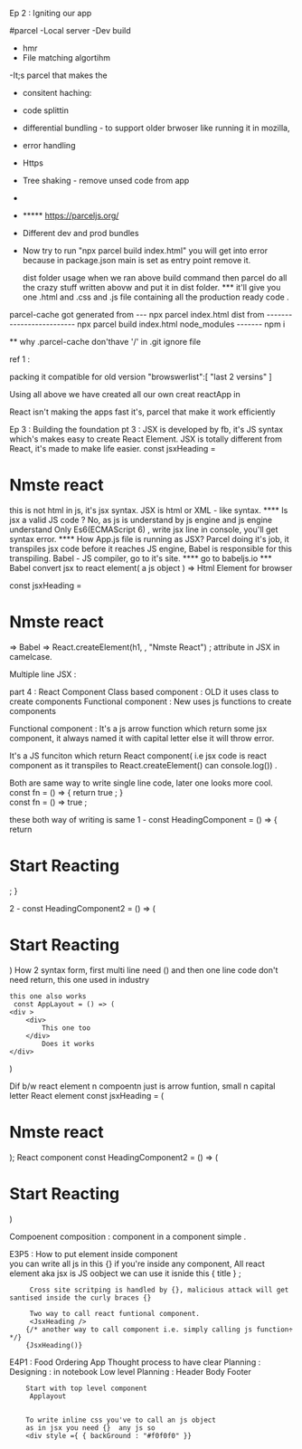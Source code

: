 Ep 2 : Igniting our app 

#parcel 
-Local server
-Dev build 
- hmr
- File matching algortihm

-It;s parcel that makes the 
- consitent haching: 
- code splittin
- differential bundling - to support older brwoser like running it in mozilla, 
- error handling
- Https
- Tree shaking - remove unsed code from app
- 
- ***** https://parceljs.org/
- Different dev and prod bundles 
- Now try to run "npx parcel build index.html" you will get into error because in package.json main is set as entry point 
  remove it.

  dist folder usage when we ran above build command then parcel do all the crazy stuff written abovw and put it in dist folder.
 *** it'll give you one .html and .css and .js file containing all the production ready code .


 parcel-cache got generated from --- npx parcel index.html
 dist from ------------------------- npx parcel build index.html
 node_modules                ------- npm i 

** why .parcel-cache don'thave '/' in .git ignore file
 
ref 1 : 
 
packing it compatible for old version
"browswerlist":[ 
    "last 2 versins"
  ]


Using all above we have created all our own creat reactApp in 

React isn't making the apps fast it's, parcel that make it work efficiently 

Ep 3  : Building the foundation
 pt 3 : JSX is developed by fb, it's JS syntax which's makes easy to create React Element.
 JSX is totally different from React, it's made to make life easier.
 const jsxHeading = <h1>Nmste react </h1>  this is not html in js, it's jsx syntax.
 JSX is html or XML - like syntax.
 **** Is jsx a valid JS code ? No, as js is understand by js engine and js engine understand Only Es6(ECMAScript 6) , write jsx line in console, you'll get syntax error. 
 **** How App.js file is running as JSX? Parcel doing it's job, it transpiles jsx code before it reaches JS engine, Babel is responsible for this transpiling.
 Babel - JS compiler, go to it's site. **** go to babeljs.io ***
 Babel convert jsx to react element( a js object ) => Html Element for browser

 const jsxHeading = <h1>Nmste react </h1> => Babel => React.createElement(h1, , "Nmste React") ;
 attribute in JSX in camelcase.

 Multiple line JSX :

part 4 : React Component
  Class based component : OLD it uses class to create components
  Functional component  : New uses js functions to create components
  
  Functional component : It's a js arrow function which return some jsx component, it always named it with capital 
  letter else it will throw error.
  
  It's a JS funciton which return React component( i.e jsx code is react component as it transpiles to React.createElement() can console.log()) .

  Both are same way to write single line code, later one looks more cool.
  const fn = () => {
    return true ;
  }  
  const fn = () => true ;

  these both way of writing is same 
  1 - const HeadingComponent = () => {
    return <h1 className="heading">Start Reacting</h1> ;
  }

  2 - const HeadingComponent2 = () => (
    <h1 className="heading">Start Reacting</h1> 
  )
     How 2 syntax form, first multi line need () and then one line code don't need return, this one used in industry

    this one also works
     const AppLayout = () => (
    <div >
        <div>
            This one too
        </div>
            Does it works
    </div>
)


  Dif b/w react element n compoentn just is arrow funtion, small n capital  letter
  React element const jsxHeading = (<h1 className="heading">Nmste react </h1> );
  React component const HeadingComponent2 = () => (
    <h1 className="heading">Start Reacting</h1> 
  )

  Compoenent composition : component in a component simple .

  E3P5 : How to put element inside component  
         you can write all js in this {}  if you're inside any component,
         All react element aka jsx is JS oobject we can use it isnide this { title }  ;

         Cross site scritping is handled by {}, malicious attack will get santised inside the curly braces {}

         Two way to call react funtional component. 
         <JsxHeading />
        {/* another way to call component i.e. simply calling js function÷  */}
        {JsxHeading()}

 E4P1 : Food Ordering App
        Thought process to have clear 
        Planning : 
        Designing : in notebook 
        Low level Planning : 
          Header 
          Body 
          Footer 

        Start with top level component 
         Applayout


        To write inline css you've to call an js object
        as in jsx you need {}  any js so 
        <div style ={ { backGround : "#f0f0f0" }}


  
          













